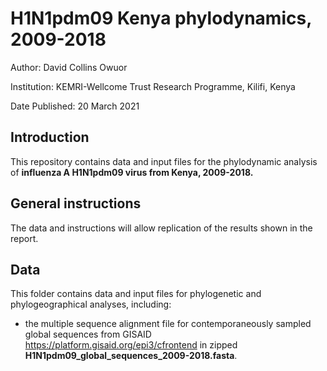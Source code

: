 # H1N1pdm09 Kenya phylodynamics, 2009-2018

Author:	David Collins Owuor

Institution:	KEMRI-Wellcome Trust Research Programme, Kilifi, Kenya

Date Published: 20 March 2021

## Introduction

This repository contains data and input files for the phylodynamic analysis of **influenza A H1N1pdm09 virus from Kenya, 2009-2018.**

## General instructions

The data and instructions will allow replication of the results shown in the report.

## Data

This folder contains data and input files for phylogenetic and phylogeographical analyses, including:

* the multiple sequence alignment file for contemporaneously sampled global sequences from GISAID https://platform.gisaid.org/epi3/cfrontend in zipped **H1N1pdm09_global_sequences_2009-2018.fasta**.
